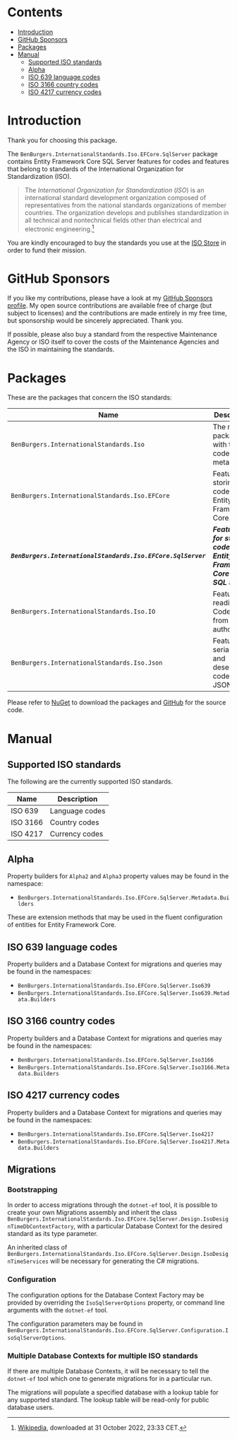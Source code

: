 ﻿# Contents

- [Introduction](#Introduction)
- [GitHub Sponsors](#GitHub-Sponsors)
- [Packages](#Packages)
- [Manual](#Manual)
    - [Supported ISO standards](#Supported-ISO-standards)
    - [Alpha](#Alpha)
    - [ISO 639 language codes](#ISO-639-language-codes)
    - [ISO 3166 country codes](#ISO-3166-country-codes)
    - [ISO 4217 currency codes](#ISO-4217-currency-codes)

# Introduction

Thank you for choosing this package.

The `BenBurgers.InternationalStandards.Iso.EFCore.SqlServer` package contains Entity Framework Core SQL Server features for codes and features that belong to standards of the International Organization for Standardization (ISO).

> The *International Organization for Standardization* (*ISO*) is an international standard development organization composed of representatives from the national standards organizations of member countries.
> The organization develops and publishes standardization in all technical and nontechnical fields other than electrical and electronic engineering.[^1]

[^1]: [Wikipedia](https://en.wikipedia.org/wiki/International_Organization_for_Standardization), downloaded at 31 October 2022, 23:33 CET.

You are kindly encouraged to buy the standards you use at the [ISO Store](https://www.iso.org/store.html) in order to fund their mission.

# GitHub Sponsors

If you like my contributions, please have a look at my [GitHub Sponsors profile](https://github.com/sponsors/benburgers).
My open source contributions are available free of charge (but subject to licenses) and the contributions are made entirely in my free time, but sponsorship would be sincerely appreciated. Thank you.

If possible, please also buy a standard from the respective Maintenance Agency or ISO itself to cover the costs of the Maintenance Agencies and the ISO in maintaining the standards.

# Packages

These are the packages that concern the ISO standards:

| Name                                                           | Description                                                                  |
| ---------------------------------------------------------------|------------------------------------------------------------------------------|
| `BenBurgers.InternationalStandards.Iso`                        | The main package with the codes and metadata.                                |
| `BenBurgers.InternationalStandards.Iso.EFCore`                 | Features for storing codes using Entity Framework Core.                      |
| _**`BenBurgers.InternationalStandards.Iso.EFCore.SqlServer`**_ | _**Features for storing codes using Entity Framework Core and SQL Server.**_ |
| `BenBurgers.InternationalStandards.Iso.IO`                     | Features for reading Code Tables from authorities.                           |
| `BenBurgers.InternationalStandards.Iso.Json`                   | Features for serializing and deserializing codes in JSON.                    |

Please refer to [NuGet](https://www.nuget.org/profiles/benburgers) to download the packages and [GitHub](https://github.com/users/benburgers/projects/1) for the source code.

# Manual

## Supported ISO standards

The following are the currently supported ISO standards.

| Name                         | Description         |
| ---------------------------- | ------------------- |
| ISO 639                      | Language codes      |
| ISO 3166                     | Country codes       |
| ISO 4217                     | Currency codes      |

## Alpha

Property builders for `Alpha2` and `Alpha3` property values may be found in the namespace:

- `BenBurgers.InternationalStandards.Iso.EFCore.SqlServer.Metadata.Builders`

These are extension methods that may be used in the fluent configuration of entities for Entity Framework Core.

## ISO 639 language codes

Property builders and a Database Context for migrations and queries may be found in the namespaces:

- `BenBurgers.InternationalStandards.Iso.EFCore.SqlServer.Iso639`
- `BenBurgers.InternationalStandards.Iso.EFCore.SqlServer.Iso639.Metadata.Builders`

## ISO 3166 country codes

Property builders and a Database Context for migrations and queries may be found in the namespaces:

- `BenBurgers.InternationalStandards.Iso.EFCore.SqlServer.Iso3166`
- `BenBurgers.InternationalStandards.Iso.EFCore.SqlServer.Iso3166.Metadata.Builders`

## ISO 4217 currency codes

Property builders and a Database Context for migrations and queries may be found in the namespaces:

- `BenBurgers.InternationalStandards.Iso.EFCore.SqlServer.Iso4217`
- `BenBurgers.InternationalStandards.Iso.EFCore.SqlServer.Iso4217.Metadata.Builders`

## Migrations

### Bootstrapping

In order to access migrations through the `dotnet-ef` tool, it is possible to create your own Migrations assembly and inherit the class `BenBurgers.InternationalStandards.Iso.EFCore.SqlServer.Design.IsoDesignTimeDbContextFactory`, 
with a particular Database Context for the desired standard as its type parameter.

An inherited class of `BenBurgers.InternationalStandards.Iso.EFCore.SqlServer.Design.IsoDesignTimeServices` will be necessary for generating the C# migrations.

### Configuration

The configuration options for the Database Context Factory may be provided by overriding the `IsoSqlServerOptions` property, or command line arguments with the `dotnet-ef` tool.

The configuration parameters may be found in `BenBurgers.InternationalStandards.Iso.EFCore.SqlServer.Configuration.IsoSqlServerOptions`.

### Multiple Database Contexts for multiple ISO standards

If there are multiple Database Contexts, it will be necessary to tell the `dotnet-ef` tool which one to generate migrations for in a particular run.

The migrations will populate a specified database with a lookup table for any supported standard. The lookup table will be read-only for public database users.